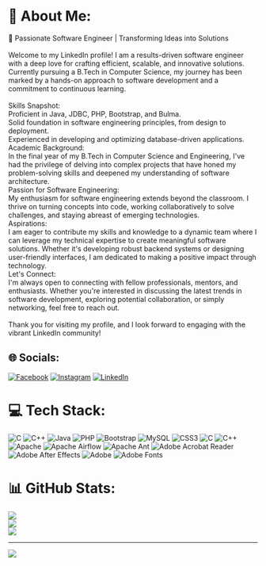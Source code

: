 # 💫 About Me:
🚀 Passionate Software Engineer | Transforming Ideas into Solutions<br><br>Welcome to my LinkedIn profile! I am a results-driven software engineer with a deep love for crafting efficient, scalable, and innovative solutions. Currently pursuing a B.Tech in Computer Science, my journey has been marked by a hands-on approach to software development and a commitment to continuous learning.<br><br>Skills Snapshot:<br>Proficient in Java, JDBC, PHP, Bootstrap, and Bulma.<br>Solid foundation in software engineering principles, from design to deployment.<br>Experienced in developing and optimizing database-driven applications.<br>Academic Background:<br>In the final year of my B.Tech in Computer Science and Engineering, I've had the privilege of delving into complex projects that have honed my problem-solving skills and deepened my understanding of software architecture.<br>Passion for Software Engineering:<br>My enthusiasm for software engineering extends beyond the classroom. I thrive on turning concepts into code, working collaboratively to solve challenges, and staying abreast of emerging technologies.<br>Aspirations:<br>I am eager to contribute my skills and knowledge to a dynamic team where I can leverage my technical expertise to create meaningful software solutions. Whether it's developing robust backend systems or designing user-friendly interfaces, I am dedicated to making a positive impact through technology.<br>Let's Connect:<br>I'm always open to connecting with fellow professionals, mentors, and enthusiasts. Whether you're interested in discussing the latest trends in software development, exploring potential collaboration, or simply networking, feel free to reach out.<br><br>Thank you for visiting my profile, and I look forward to engaging with the vibrant LinkedIn community!


## 🌐 Socials:
[![Facebook](https://img.shields.io/badge/Facebook-%231877F2.svg?logo=Facebook&logoColor=white)](https://facebook.com/sbasu8) [![Instagram](https://img.shields.io/badge/Instagram-%23E4405F.svg?logo=Instagram&logoColor=white)](https://instagram.com/s_u_d_i_p_b_a_s_u) [![LinkedIn](https://img.shields.io/badge/LinkedIn-%230077B5.svg?logo=linkedin&logoColor=white)](https://linkedin.com/in/sudip-basu-191974188) 

# 💻 Tech Stack:
![C](https://img.shields.io/badge/c-%2300599C.svg?style=flat-square&logo=c&logoColor=white) ![C++](https://img.shields.io/badge/c++-%2300599C.svg?style=flat-square&logo=c%2B%2B&logoColor=white) ![Java](https://img.shields.io/badge/java-%23ED8B00.svg?style=flat-square&logo=openjdk&logoColor=white) ![PHP](https://img.shields.io/badge/php-%23777BB4.svg?style=flat-square&logo=php&logoColor=white) ![Bootstrap](https://img.shields.io/badge/bootstrap-%238511FA.svg?style=flat-square&logo=bootstrap&logoColor=white) ![MySQL](https://img.shields.io/badge/mysql-%2300000f.svg?style=flat-square&logo=mysql&logoColor=white) ![CSS3](https://img.shields.io/badge/css3-%231572B6.svg?style=flat-square&logo=css3&logoColor=white) ![C](https://img.shields.io/badge/c-%2300599C.svg?style=flat-square&logo=c&logoColor=white) ![C++](https://img.shields.io/badge/c++-%2300599C.svg?style=flat-square&logo=c%2B%2B&logoColor=white) ![Apache](https://img.shields.io/badge/apache-%23D42029.svg?style=flat-square&logo=apache&logoColor=white) ![Apache Airflow](https://img.shields.io/badge/Apache%20Airflow-017CEE?style=flat-square&logo=Apache%20Airflow&logoColor=white) ![Apache Ant](https://img.shields.io/badge/Apache%20Ant-A81C7D?style=flat-square&logo=Apache%20Ant&logoColor=white) ![Adobe Acrobat Reader](https://img.shields.io/badge/Adobe%20Acrobat%20Reader-EC1C24.svg?style=flat-square&logo=Adobe%20Acrobat%20Reader&logoColor=white) ![Adobe After Effects](https://img.shields.io/badge/Adobe%20After%20Effects-9999FF.svg?style=flat-square&logo=Adobe%20After%20Effects&logoColor=white) ![Adobe](https://img.shields.io/badge/adobe-%23FF0000.svg?style=flat-square&logo=adobe&logoColor=white) ![Adobe Fonts](https://img.shields.io/badge/Adobe%20Fonts-000B1D.svg?style=flat-square&logo=Adobe%20Fonts&logoColor=white)
# 📊 GitHub Stats:
![](https://github-readme-stats.vercel.app/api?username=sudipbasu&theme=default&hide_border=true&include_all_commits=false&count_private=false)<br/>
![](https://github-readme-streak-stats.herokuapp.com/?user=sudipbasu&theme=default&hide_border=true)<br/>
![](https://github-readme-stats.vercel.app/api/top-langs/?username=sudipbasu&theme=default&hide_border=true&include_all_commits=false&count_private=false&layout=compact)

---
[![](https://visitcount.itsvg.in/api?id=sudipbasu&icon=0&color=0)](https://visitcount.itsvg.in)

<!-- Proudly created with GPRM ( https://gprm.itsvg.in ) -->
